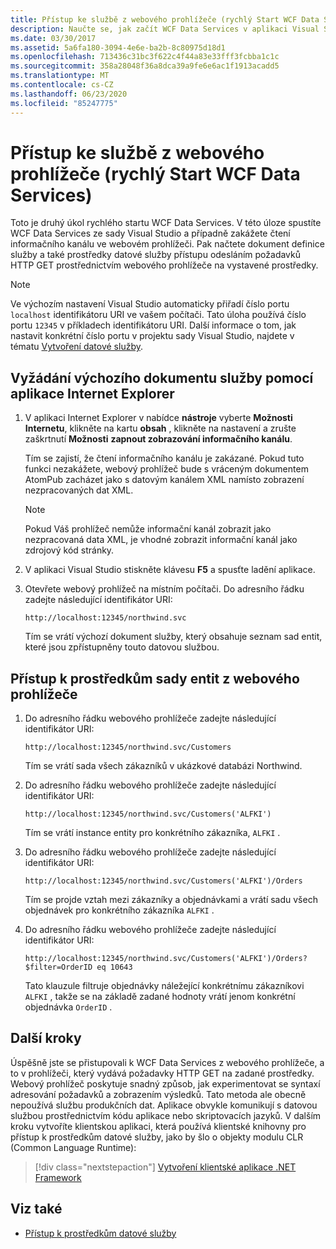 ```yaml
---
title: Přístup ke službě z webového prohlížeče (rychlý Start WCF Data Services)
description: Naučte se, jak začít WCF Data Services v aplikaci Visual Studio a zakázat čtení informačního kanálu v prohlížeči. Získejte dokument definice služby a přístup k prostředkům datové služby.
ms.date: 03/30/2017
ms.assetid: 5a6fa180-3094-4e6e-ba2b-8c80975d18d1
ms.openlocfilehash: 713436c31bc3f622c4f44a83e33fff3fcbba1c1c
ms.sourcegitcommit: 358a28048f36a8dca39a9fe6e6ac1f1913acadd5
ms.translationtype: MT
ms.contentlocale: cs-CZ
ms.lasthandoff: 06/23/2020
ms.locfileid: "85247775"
---
```

# <a name="accessing-the-service-from-a-web-browser-wcf-data-services-quickstart"></a>Přístup ke službě z webového prohlížeče (rychlý Start WCF Data Services)

Toto je druhý úkol rychlého startu WCF Data Services. V této úloze spustíte WCF Data Services ze sady Visual Studio a případně zakážete čtení informačního kanálu ve webovém prohlížeči. Pak načtete dokument definice služby a také prostředky datové služby přístupu odesláním požadavků HTTP GET prostřednictvím webového prohlížeče na vystavené prostředky.

> [!NOTE]
> Ve výchozím nastavení Visual Studio automaticky přiřadí číslo portu `localhost` identifikátoru URI ve vašem počítači. Tato úloha používá číslo portu `12345` v příkladech identifikátoru URI. Další informace o tom, jak nastavit konkrétní číslo portu v projektu sady Visual Studio, najdete v tématu [Vytvoření datové služby](creating-the-data-service.md).

## <a name="to-request-the-default-service-document-by-using-internet-explorer"></a>Vyžádání výchozího dokumentu služby pomocí aplikace Internet Explorer

1. V aplikaci Internet Explorer v nabídce **nástroje** vyberte **Možnosti Internetu**, klikněte na kartu **obsah** , klikněte na nastavení a zrušte zaškrtnutí **Možnosti** **zapnout zobrazování informačního kanálu**.

     Tím se zajistí, že čtení informačního kanálu je zakázané. Pokud tuto funkci nezakážete, webový prohlížeč bude s vráceným dokumentem AtomPub zacházet jako s datovým kanálem XML namísto zobrazení nezpracovaných dat XML.

    > [!NOTE]
    > Pokud Váš prohlížeč nemůže informační kanál zobrazit jako nezpracovaná data XML, je vhodné zobrazit informační kanál jako zdrojový kód stránky.

2. V aplikaci Visual Studio stiskněte klávesu **F5** a spusťte ladění aplikace.

3. Otevřete webový prohlížeč na místním počítači. Do adresního řádku zadejte následující identifikátor URI:

    ```http
    http://localhost:12345/northwind.svc
    ```

     Tím se vrátí výchozí dokument služby, který obsahuje seznam sad entit, které jsou zpřístupněny touto datovou službou.

## <a name="to-access-entity-set-resources-from-a-web-browser"></a>Přístup k prostředkům sady entit z webového prohlížeče

1. Do adresního řádku webového prohlížeče zadejte následující identifikátor URI:

    ```http
    http://localhost:12345/northwind.svc/Customers
    ```

     Tím se vrátí sada všech zákazníků v ukázkové databázi Northwind.

2. Do adresního řádku webového prohlížeče zadejte následující identifikátor URI:

    ```http
    http://localhost:12345/northwind.svc/Customers('ALFKI')
    ```

     Tím se vrátí instance entity pro konkrétního zákazníka, `ALFKI` .

3. Do adresního řádku webového prohlížeče zadejte následující identifikátor URI:

    ```http
    http://localhost:12345/northwind.svc/Customers('ALFKI')/Orders
    ```

     Tím se projde vztah mezi zákazníky a objednávkami a vrátí sadu všech objednávek pro konkrétního zákazníka `ALFKI` .

4. Do adresního řádku webového prohlížeče zadejte následující identifikátor URI:

    ```http
    http://localhost:12345/northwind.svc/Customers('ALFKI')/Orders?$filter=OrderID eq 10643
    ```

     Tato klauzule filtruje objednávky náležející konkrétnímu zákazníkovi `ALFKI` , takže se na základě zadané hodnoty vrátí jenom konkrétní objednávka `OrderID` .

## <a name="next-steps"></a>Další kroky

Úspěšně jste se přistupovali k WCF Data Services z webového prohlížeče, a to v prohlížeči, který vydává požadavky HTTP GET na zadané prostředky. Webový prohlížeč poskytuje snadný způsob, jak experimentovat se syntaxí adresování požadavků a zobrazením výsledků. Tato metoda ale obecně nepoužívá službu produkčních dat. Aplikace obvykle komunikují s datovou službou prostřednictvím kódu aplikace nebo skriptovacích jazyků. V dalším kroku vytvoříte klientskou aplikaci, která používá klientské knihovny pro přístup k prostředkům datové služby, jako by šlo o objekty modulu CLR (Common Language Runtime):

> [!div class="nextstepaction"]
> [Vytvoření klientské aplikace .NET Framework](creating-the-dotnet-client-application-wcf-data-services-quickstart.md)

## <a name="see-also"></a>Viz také

- [Přístup k prostředkům datové služby](accessing-data-service-resources-wcf-data-services.md)
